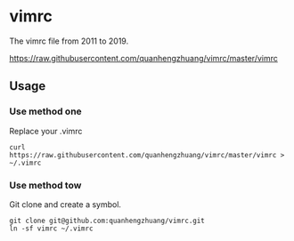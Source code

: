 # vimrc

The vimrc file from 2011 to 2019.

https://raw.githubusercontent.com/quanhengzhuang/vimrc/master/vimrc

## Usage

### Use method one

Replace your .vimrc
``` shell
curl https://raw.githubusercontent.com/quanhengzhuang/vimrc/master/vimrc > ~/.vimrc
```

### Use method tow

Git clone and create a symbol.
```shell
git clone git@github.com:quanhengzhuang/vimrc.git
ln -sf vimrc ~/.vimrc
```
